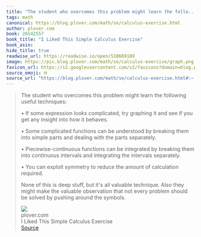 ```yaml
---
title: "The student who overcomes this problem might learn the follo..."
tags: math
canonical: https://blog.plover.com/math/se/calculus-exercise.html
author: plover.com
book: 26542557
book_title: "I Liked This Simple Calculus Exercise"
book_asin: 
hide_title: true
readwise_url: https://readwise.io/open/510669189
image: https://pic.blog.plover.com/math/se/calculus-exercise/graph.png
favicon_url: https://s2.googleusercontent.com/s2/favicons?domain=blog.plover.com
source_emoji: 🌐
source_url: "https://blog.plover.com/math/se/calculus-exercise.html#:~:text=The%20student%20who,around%20the%20symbols."
---
```


> The student who overcomes this problem might learn the following useful techniques:
> 
> •   If some expression looks complicated, try graphing it and see if you get any insight into how it behaves.
>     
> •   Some complicated functions can be understood by breaking them into simple parts and dealing with the parts separately.
>     
> •   Piecewise-continuous functions can be integrated by breaking them into continuous intervals and integrating the intervals separately.
>     
> •   You can exploit symmetry to reduce the amount of calculation required.
>     
> 
> None of this is deep stuff, but it's all valuable technique. Also they might make the valuable observation that not every problem should be solved by pushing around the symbols.
> <div class="quoteback-footer"><div class="quoteback-avatar"><img class="mini-favicon" src="https://s2.googleusercontent.com/s2/favicons?domain=blog.plover.com"></div><div class="quoteback-metadata"><div class="metadata-inner"><span style="display:none">FROM:</span><div aria-label="plover.com" class="quoteback-author"> plover.com</div><div aria-label="I Liked This Simple Calculus Exercise" class="quoteback-title"> I Liked This Simple Calculus Exercise</div></div></div><div class="quoteback-backlink"><a target="_blank" aria-label="go to the full text of this quotation" rel="noopener" href="https://blog.plover.com/math/se/calculus-exercise.html#:~:text=The%20student%20who,around%20the%20symbols." class="quoteback-arrow"> Source</a></div></div>